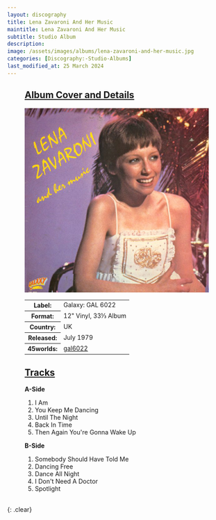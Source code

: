 ```yaml
---
layout: discography
title: Lena Zavaroni And Her Music
maintitle: Lena Zavaroni And Her Music
subtitle: Studio Album
description: 
image: /assets/images/albums/lena-zavaroni-and-her-music.jpg
categories: [Discography:-Studio-Albums]
last_modified_at: 25 March 2024
---
```


<figure class="fig1">
<h2 id="infobox1"><a href="#infobox1">Album Cover and Details</a></h2>
<img src="/assets/images/albums/lena-zavaroni-and-her-music.jpg" class="full-width" alt="Front Cover for the album Lena Zavaroni And Her Music (1979)" />
<figcaption>
<table>
<tr><th>Label:</th><td>Galaxy: GAL 6022</td></tr>
<tr><th>Format:</th><td>12" Vinyl, 33⅓ Album</td></tr>
<tr><th>Country:</th><td>UK</td></tr>
<tr><th>Released:</th><td>July 1979</td></tr>
<tr class="split"><th>45worlds:</th><td><a class="external-link" href="http://www.45worlds.com/vinyl/album/gal6022">gal6022</a></td></tr>
</table>
</figcaption>
</figure>

<figure class="fig2">
<h2 id="infobox2"><a href="#infobox2">Tracks</a></h2>
<figcaption>
<strong>A-Side</strong>
</figcaption>
<ol>
<li>I Am</li>
<li>You Keep Me Dancing</li>
<li>Until The Night</li>
<li>Back In Time</li>
<li>Then Again You're Gonna Wake Up</li>
</ol>
<figcaption>
<strong>B-Side</strong>
</figcaption>
<ol>
<li>Somebody Should Have Told Me</li>
<li>Dancing Free</li>
<li>Dance All Night</li>
<li>I Don't Need A Doctor</li>
<li>Spotlight</li>
</ol>
</figure>

<br />{: .clear}

